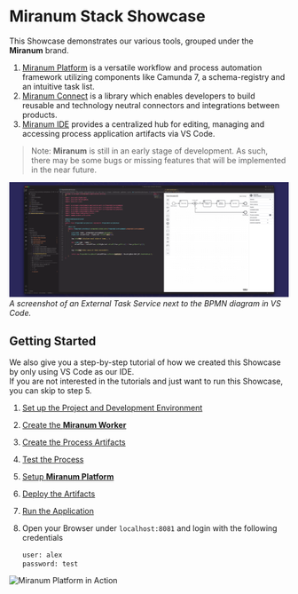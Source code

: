# Miranum Stack Showcase

This Showcase demonstrates our various tools, grouped under the **Miranum** brand.

1. [Miranum Platform](https://github.com/Miragon/miranum-platform)
   is a versatile workflow and process automation framework utilizing components like Camunda 7, a schema-registry and an intuitive task list.
2. [Miranum Connect](https://github.com/Miragon/miranum-connect)
   is a library which enables developers to build reusable and technology neutral connectors and integrations between products.
3. [Miranum IDE](https://github.com/Miragon/miranum-ide)
   provides a centralized hub for editing, managing and accessing process application artifacts via VS Code.

> Note: **Miranum** is still in an early stage of development. As such, there may be some bugs or missing features that will be implemented in the near future.

<p>
   <img src="./images/vscode.png" alt="VS Code" width=1000><br>
   <em>A screenshot of an External Task Service next to the BPMN diagram in VS Code.</em>
</p>

## Getting Started

We also give you a step-by-step tutorial of how we created this Showcase by only using VS Code as our IDE.  
If you are not interested in the tutorials and just want to run this Showcase, you can skip to step 5.

1. [Set up the Project and Development Environment](./docs/setup-project.md)
2. [Create the **Miranum Worker**](./docs/create-worker.md)
3. [Create the Process Artifacts](./docs/create-process.md)
4. [Test the Process](./docs/test-process.md)
5. [Setup **Miranum Platform**](./docs/setup-miranum-platform.md)
6. [Deploy the Artifacts](./docs/deploy-artifacts.md)
7. [Run the Application](./docs/run-application.md)
8. Open your Browser under `localhost:8081` and login with the following credentials

   ```text
   user: alex
   password: test
   ```

<img src="./images/miranum-platform.gif" alt="Miranum Platform in Action" width=1000>
